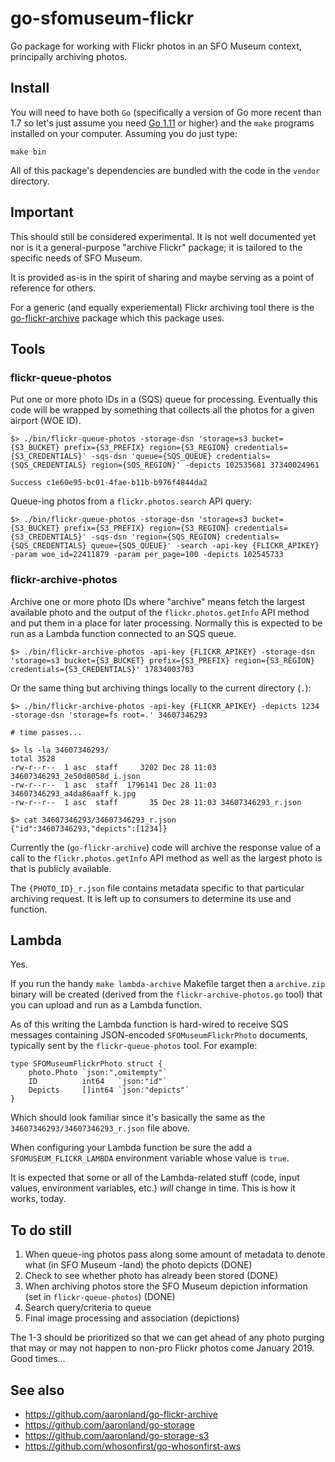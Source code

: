 # go-sfomuseum-flickr

Go package for working with Flickr photos in an SFO Museum context, principally archiving photos.

## Install

You will need to have both `Go` (specifically a version of Go more recent than 1.7 so let's just assume you need [Go 1.11](https://golang.org/dl/) or higher) and the `make` programs installed on your computer. Assuming you do just type:

```
make bin
```

All of this package's dependencies are bundled with the code in the `vendor` directory.

## Important

This should still be considered experimental. It is not well documented yet nor is it a general-purpose "archive Flickr" package; it is tailored to the specific needs of SFO Museum.

It is provided as-is in the spirit of sharing and maybe serving as a point of reference for others. 

For a generic (and equally experiemental) Flickr archiving tool there is the [go-flickr-archive](https://github.com/aaronland/go-flickr-archive) package which this package uses.

## Tools

### flickr-queue-photos

Put one or more photo IDs in a (SQS) queue for processing. Eventually this code will be wrapped by something that collects all the photos for a given airport (WOE ID).

```
$> ./bin/flickr-queue-photos -storage-dsn 'storage=s3 bucket={S3_BUCKET} prefix={S3_PREFIX} region={S3_REGION} credentials={S3_CREDENTIALS}' -sqs-dsn 'queue={SQS_QUEUE} credentials={SQS_CREDENTIALS} region={SQS_REGION}' -depicts 102535681 37340024961

Success c1e60e95-bc01-4fae-b11b-b976f4844da2
```

Queue-ing photos from a `flickr.photos.search` API query:

```
$> ./bin/flickr-queue-photos -storage-dsn 'storage=s3 bucket={S3_BUCKET} prefix={S3_PREFIX} region={S3_REGION} credentials={S3_CREDENTIALS}' -sqs-dsn 'region={SQS_REGION} credentials={SQS_CREDENTIALS} queue={SQS_QUEUE}' -search -api-key {FLICKR_APIKEY} -param woe_id=22411879 -param per_page=100 -depicts 102545733
```

### flickr-archive-photos

Archive one or more photo IDs where "archive" means fetch the largest available photo and the output of the `flickr.photos.getInfo` API method and put them in a place for later processing. Normally this is expected to be run as a Lambda function connected to an SQS queue.

```
$> ./bin/flickr-archive-photos -api-key {FLICKR_APIKEY} -storage-dsn 'storage=s3 bucket={S3_BUCKET} prefix={S3_PREFIX} region={S3_REGION} credentials={S3_CREDENTIALS}' 17834003703
```

Or the same thing but archiving things locally to the current directory (`.`):

```
$> ./bin/flickr-archive-photos -api-key {FLICKR_APIKEY} -depicts 1234 -storage-dsn 'storage=fs root=.' 34607346293

# time passes...

$> ls -la 34607346293/
total 3528
-rw-r--r--  1 asc  staff     3202 Dec 28 11:03 34607346293_2e50d8058d_i.json
-rw-r--r--  1 asc  staff  1796141 Dec 28 11:03 34607346293_a4da86aaff_k.jpg
-rw-r--r--  1 asc  staff       35 Dec 28 11:03 34607346293_r.json

$> cat 34607346293/34607346293_r.json
{"id":34607346293,"depicts":[1234]}
```

Currently the (`go-flickr-archive`) code will archive the response value of a call to the `flickr.photos.getInfo` API method as well as the largest photo is that is publicly available.

The `{PHOTO_ID}_r.json` file contains metadata specific to that particular archiving request. It is left up to consumers to determine its use and function.

## Lambda

Yes.

If you run the handy `make lambda-archive` Makefile target then a `archive.zip` binary will be created (derived from the `flickr-archive-photos.go` tool) that you can upload and run as a Lambda function.

As of this writing the Lambda function is hard-wired to receive SQS messages containing JSON-encoded `SFOMuseumFlickrPhoto` documents, typically sent by the `flickr-queue-photos` tool. For example:

```
type SFOMuseumFlickrPhoto struct {
	photo.Photo `json:",omitempty"`
	ID          int64   `json:"id"`
	Depicts     []int64 `json:"depicts"`
}
```

Which should look familiar since it's basically the same as the `34607346293/34607346293_r.json` file above.

When configuring your Lambda function be sure the add a `SFOMUSEUM_FLICKR_LAMBDA` environment variable whose value is `true`.

It is expected that some or all of the Lambda-related stuff (code, input values, environment variables, etc.) _will_ change in time. This is how it works, today.

## To do still

1. When queue-ing photos pass along some amount of metadata to denote what (in SFO Museum -land) the photo depicts (DONE)
2. Check to see whether photo has already been stored (DONE)
3. When archiving photos store the SFO Museum depiction information (set in `flickr-queue-photos`) (DONE)
4. Search query/criteria to queue
5. Final image processing and association (depictions)

The 1-3 should be prioritized so that we can get ahead of any photo purging that may or may not happen to non-pro Flickr photos come January 2019. Good times...

## See also

* https://github.com/aaronland/go-flickr-archive
* https://github.com/aaronland/go-storage
* https://github.com/aaronland/go-storage-s3
* https://github.com/whosonfirst/go-whosonfirst-aws